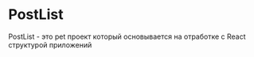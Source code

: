 # PostList
PostList - это pet проект который основывается на отработке с React структурой приложений 
